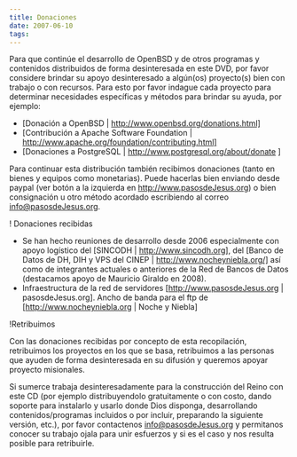 ```yaml
---
title: Donaciones
date: 2007-06-10
tags:
---
```

Para que continúe el desarrollo de OpenBSD y de otros programas y contenidos distribuidos de forma desinteresada en este DVD, por favor considere brindar su apoyo desinteresado a algún(os) proyecto(s) bien con trabajo o con recursos. Para esto por favor indague cada proyecto para determinar necesidades específicas y métodos para brindar su ayuda, por ejemplo:

* [Donación a OpenBSD | http://www.openbsd.org/donations.html]
* [Contribución a Apache Software Foundation | http://www.apache.org/foundation/contributing.html]
* [Donaciones a PostgreSQL | http://www.postgresql.org/about/donate ]

Para continuar esta distribución también recibimos donaciones (tanto en bienes y equipos como monetarias).  Puede hacerlas bien enviando desde paypal (ver botón a la izquierda en http://www.pasosdeJesus.org) o bien consignación u otro método acordado escribiendo al correo info@pasosdeJesus.org.

! Donaciones recibidas

* Se han hecho reuniones de desarrollo desde 2006 especialmente con apoyo logístico del [SINCODH | http://www.sincodh.org], del  [Banco de Datos de DH, DIH y VPS del CINEP | http://www.nocheyniebla.org/] así como de integrantes actuales o anteriores de la Red de Bancos de Datos (destacamos apoyo de Mauricio Giraldo en 2008).
* Infraestructura de la red de servidores [http://www.pasosdeJesus.org | pasosdeJesus.org]. Ancho de banda para el ftp de [http://www.nocheyniebla.org | Noche y Niebla]


!Retribuimos

Con las donaciones recibidas por concepto de esta recopilación, retribuimos los proyectos en los que se basa, retribuimos a las personas que ayuden de forma desinteresada en su difusión y queremos apoyar proyecto misionales.

Si sumerce trabaja desinteresadamente para la construcción del Reino con este CD (por ejemplo distribuyendolo gratuitamente o con costo, dando soporte para instalarlo y usarlo donde Dios disponga, desarrollando contenidos/programas incluidos o por incluir, preparando la siguiente versión, etc.), por favor contactenos info@pasosdeJesus.org y permitanos conocer su trabajo ojala para unir esfuerzos y si es el caso y nos resulta posible para retribuirle.
